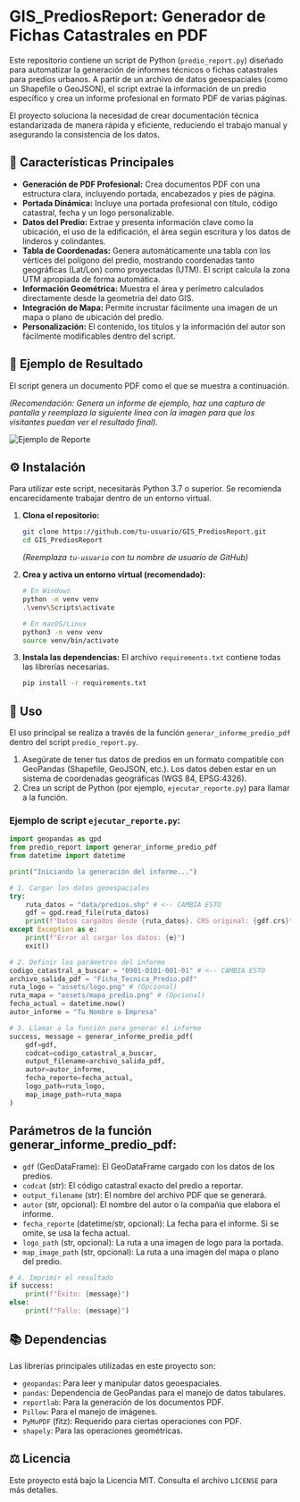 # GIS_PrediosReport: Generador de Fichas Catastrales en PDF

Este repositorio contiene un script de Python (`predio_report.py`) diseñado para automatizar la generación de informes técnicos o fichas catastrales para predios urbanos. A partir de un archivo de datos geoespaciales (como un Shapefile o GeoJSON), el script extrae la información de un predio específico y crea un informe profesional en formato PDF de varias páginas.

El proyecto soluciona la necesidad de crear documentación técnica estandarizada de manera rápida y eficiente, reduciendo el trabajo manual y asegurando la consistencia de los datos.

## 🌟 Características Principales

*   **Generación de PDF Profesional:** Crea documentos PDF con una estructura clara, incluyendo portada, encabezados y pies de página.
*   **Portada Dinámica:** Incluye una portada profesional con título, código catastral, fecha y un logo personalizable.
*   **Datos del Predio:** Extrae y presenta información clave como la ubicación, el uso de la edificación, el área según escritura y los datos de linderos y colindantes.
*   **Tabla de Coordenadas:** Genera automáticamente una tabla con los vértices del polígono del predio, mostrando coordenadas tanto geográficas (Lat/Lon) como proyectadas (UTM). El script calcula la zona UTM apropiada de forma automática.
*   **Información Geométrica:** Muestra el área y perímetro calculados directamente desde la geometría del dato GIS.
*   **Integración de Mapa:** Permite incrustar fácilmente una imagen de un mapa o plano de ubicación del predio.
*   **Personalización:** El contenido, los títulos y la información del autor son fácilmente modificables dentro del script.

## 📄 Ejemplo de Resultado

El script genera un documento PDF como el que se muestra a continuación.

*(Recomendación: Genera un informe de ejemplo, haz una captura de pantalla y reemplaza la siguiente línea con la imagen para que los visitantes puedan ver el resultado final).*

![Ejemplo de Reporte](assets/report_example.png)

## ⚙️ Instalación

Para utilizar este script, necesitarás Python 3.7 o superior. Se recomienda encarecidamente trabajar dentro de un entorno virtual.

1.  **Clona el repositorio:**
    ```bash
    git clone https://github.com/tu-usuario/GIS_PrediosReport.git
    cd GIS_PrediosReport
    ```
    *(Reemplaza `tu-usuario` con tu nombre de usuario de GitHub)*

2.  **Crea y activa un entorno virtual (recomendado):**
    ```bash
    # En Windows
    python -m venv venv
    .\venv\Scripts\activate

    # En macOS/Linux
    python3 -m venv venv
    source venv/bin/activate
    ```

3.  **Instala las dependencias:**
    El archivo `requirements.txt` contiene todas las librerías necesarias.
    ```bash
    pip install -r requirements.txt
    ```

## 🚀 Uso

El uso principal se realiza a través de la función `generar_informe_predio_pdf` dentro del script `predio_report.py`.

1.  Asegúrate de tener tus datos de predios en un formato compatible con GeoPandas (Shapefile, GeoJSON, etc.). Los datos deben estar en un sistema de coordenadas geográficas (WGS 84, EPSG:4326).
2.  Crea un script de Python (por ejemplo, `ejecutar_reporte.py`) para llamar a la función.

### Ejemplo de script `ejecutar_reporte.py`:

```python
import geopandas as gpd
from predio_report import generar_informe_predio_pdf
from datetime import datetime

print("Iniciando la generación del informe...")

# 1. Cargar los datos geoespaciales
try:
    ruta_datos = "data/predios.shp" # <-- CAMBIA ESTO
    gdf = gpd.read_file(ruta_datos)
    print(f"Datos cargados desde {ruta_datos}. CRS original: {gdf.crs}")
except Exception as e:
    print(f"Error al cargar los datos: {e}")
    exit()

# 2. Definir los parámetros del informe
codigo_catastral_a_buscar = "0901-0101-001-01" # <-- CAMBIA ESTO
archivo_salida_pdf = "Ficha_Tecnica_Predio.pdf"
ruta_logo = "assets/logo.png" # (Opcional)
ruta_mapa = "assets/mapa_predio.png" # (Opcional)
fecha_actual = datetime.now()
autor_informe = "Tu Nombre o Empresa"

# 3. Llamar a la función para generar el informe
success, message = generar_informe_predio_pdf(
    gdf=gdf,
    codcat=codigo_catastral_a_buscar,
    output_filename=archivo_salida_pdf,
    autor=autor_informe,
    fecha_reporte=fecha_actual,
    logo_path=ruta_logo,
    map_image_path=ruta_mapa
)
```

## Parámetros de la función generar_informe_predio_pdf:
*   `gdf` (GeoDataFrame): El GeoDataFrame cargado con los datos de los predios.
*   `codcat` (str): El código catastral exacto del predio a reportar.
*   `output_filename` (str): El nombre del archivo PDF que se generará.
*   `autor` (str, opcional): El nombre del autor o la compañía que elabora el informe.
*   `fecha_reporte` (datetime/str, opcional): La fecha para el informe. Si se omite, se usa la fecha actual.
*   `logo_path` (str, opcional): La ruta a una imagen de logo para la portada.
*   `map_image_path` (str, opcional): La ruta a una imagen del mapa o plano del predio.

```python
# 4. Imprimir el resultado
if success:
    print(f"Éxito: {message}")
else:
    print(f"Fallo: {message}")
```
## 📚 Dependencias
Las librerías principales utilizadas en este proyecto son:
*   `geopandas`: Para leer y manipular datos geoespaciales.
*   `pandas`: Dependencia de GeoPandas para el manejo de datos tabulares.
*   `reportlab`: Para la generación de los documentos PDF.
*   `Pillow`: Para el manejo de imágenes.
*   `PyMuPDF` (fitz): Requerido para ciertas operaciones con PDF.
*   `shapely`: Para las operaciones geométricas.

## ⚖️ Licencia
Este proyecto está bajo la Licencia MIT. Consulta el archivo `LICENSE` para más detalles.
